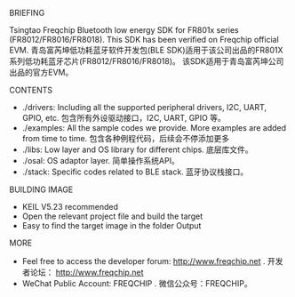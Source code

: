 BRIEFING

Tsingtao Freqchip Bluetooth low energy SDK for FR801x series (FR8012/FR8016/FR8018).
This SDK has been verified on Freqchip official EVM.
  青岛富芮坤低功耗蓝牙软件开发包(BLE SDK)适用于该公司出品的FR801X系列低功耗蓝牙芯片(FR8012/FR8016/FR8018)。
该SDK适用于青岛富芮坤公司出品的官方EVM。

CONTENTS

* ./drivers:  Including all the supported peripheral drivers, I2C, UART, GPIO, etc. 包含所有外设驱动接口，I2C, UART, GPIO 等。
* ./examples: All the sample codes we provide. More examples are added from time to time. 包含各种例程代码，后续会不停添加更多
* ./libs:     Low layer and OS library for different chips. 底层库文件。
* ./osal:     OS adaptor layer. 简单操作系统API。
* ./stack:    Specific codes related to BLE stack. 蓝牙协议栈接口。

BUILDING IMAGE

* KEIL V5.23 recommended
* Open the relevant project file and build the target
* Easy to find the target image in the folder Output 

MORE

* Feel free to access the developer forum: http://www.freqchip.net . 开发者论坛： http://www.freqchip.net
* WeChat Public Account: FREQCHIP . 微信公众号：FREQCHIP。
 

